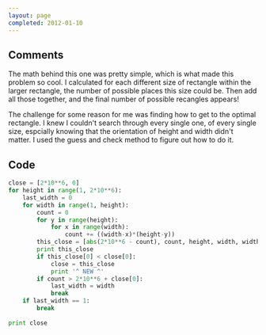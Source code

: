 ```yaml
---
layout: page
completed: 2012-01-10
---
```


## Comments

The math behind this one was pretty simple, which is what made this problem so
cool. I calculated for each different size of rectangle within the larger
rectangle, the number of possible places this size could be.  Then add all
those together, and the final number of possible recangles appears!

The challenge for some reason for me was finding how to get to the optimal
rectangle. I knew I couldn't search through every single one, of every single
size, espcially knowing that the orientation of height and width didn't matter.
I used the guess and check method to figure out how to do it.

## Code

```python
close = [2*10**6, 0]
for height in range(1, 2*10**6):
	last_width = 0
	for width in range(1, height):	
		count = 0
		for y in range(height):
			for x in range(width):
				count += ((width-x)*(height-y))
		this_close = [abs(2*10**6 - count), count, height, width, width*height]
		print this_close
		if this_close[0] < close[0]:
			close = this_close
			print '^ NEW ^'
		if count > 2*10**6 + close[0]:
			last_width = width
			break
	if last_width == 1:
		break
	
print close
```
